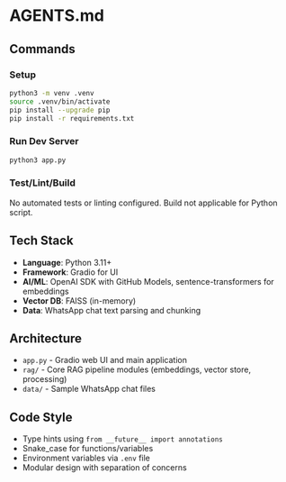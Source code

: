 # AGENTS.md

## Commands

### Setup
```bash
python3 -m venv .venv
source .venv/bin/activate
pip install --upgrade pip
pip install -r requirements.txt
```

### Run Dev Server
```bash
python3 app.py
```

### Test/Lint/Build
No automated tests or linting configured. Build not applicable for Python script.

## Tech Stack
- **Language**: Python 3.11+
- **Framework**: Gradio for UI
- **AI/ML**: OpenAI SDK with GitHub Models, sentence-transformers for embeddings
- **Vector DB**: FAISS (in-memory)
- **Data**: WhatsApp chat text parsing and chunking

## Architecture
- `app.py` - Gradio web UI and main application
- `rag/` - Core RAG pipeline modules (embeddings, vector store, processing)
- `data/` - Sample WhatsApp chat files

## Code Style
- Type hints using `from __future__ import annotations`
- Snake_case for functions/variables
- Environment variables via `.env` file
- Modular design with separation of concerns